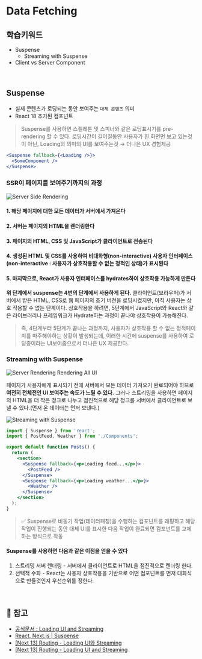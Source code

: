 # Data Fetching

## 학습키워드

- Suspense
  - Streaming with Suspense
- Client vs Server Component

<br/>

## Suspense

- 실제 콘텐츠가 로딩되는 동안 보여주는 `대체 콘텐츠` 의미
- React 18 추가된 컴포넌트

> Suspense를 사용하면 스켈레톤 및 스피너와 같은 로딩표시기를 pre-rendering 할 수 있다. 로딩시간이 길어질동안 사용자가 흰 화면먼 보고 있는것이 아닌, Loading의 의미의 UI를 보여주는것 → 더나은 UX 경험제공

```jsx
<Suspense fallback={<Loading />}>
  <SomeComponent />
</Suspense>
```

### SSR이 페이지를 보여주기까지의 과정

![Server Side Rendering](https://nextjs.org/_next/image?url=%2Fdocs%2Fdark%2Fserver-rendering-without-streaming-chart.png&w=3840&q=75)

#### 1. 해당 페이지에 대한 모든 데이터가 서버에서 가져온다

#### 2. 서버는 페이지의 HTML을 렌더링한다

#### 3. 페이지의 HTML, CSS 및 JavaScript가 클라이언트로 전송된다

#### 4. 생성된 HTML 및 CSS를 사용하여 비대화형(non-interactive) 사용자 인터페이스 <br/>(non-interactive : 사용자가 상호작용할 수 없는 정적인 상태)가 표시된다

#### 5. 마지막으로, React가 사용자 인터페이스를 hydrates하여 상호작용 가능하게 만든다

**위 단계에서 suspense는 4번의 단계에서 사용하게 된다.**
클라이언트(브라우저)가 서버에서 받은 HTML, CSS로 웹 페이지의 초기 버전을 로딩시켰지만, 아직 사용자는 상호 작용할 수 없는 단계이다. 상호작용을 하려면, 5단계에서 JavaScript와 React와 같은 라이브러리나 프레임워크가 Hydrate하는 과정이 끝나야 상호작용이 가능해진다.

> 즉, 4단계부터 5단계가 끝나는 과정까지, 사용자가 상호작용 할 수 없는 정적페이지를 마주해야하는 상황이 발생되는데, 이러한 시간에 suspense를 사용하여 로딩중이라는 UI보여줌으로서 더나은 UX 제공한다.

### Streaming with Suspense

![Server Rendering Rendering All UI](https://nextjs.org/_next/image?url=%2Fdocs%2Fdark%2Fserver-rendering-without-streaming.png&w=3840&q=75)

페이지가 사용자에게 표시되기 전에 서버에서 모든 데이터 가져오기 완료되어야 하므로 **여전히 전체전인 UI 보여주는 속도가 느릴 수 있다.** 그러나 스트리밍을 사용하면 페이지의 HTML을 더 작은 청크로 나누고 점진적으로 해당 청크를 서버에서 클라이언트로 보낼 수 있다.(먼저 온 데이터는 먼저 보낸다.)

![Streaming with Suspense](https://nextjs.org/_next/image?url=%2Fdocs%2Fdark%2Fserver-rendering-with-streaming.png&w=3840&q=75)

```jsx
import { Suspense } from 'react';
import { PostFeed, Weather } from './Components';

export default function Posts() {
  return (
    <section>
      <Suspense fallback={<p>Loading feed...</p>}>
        <PostFeed />
      </Suspense>
      <Suspense fallback={<p>Loading weather...</p>}>
        <Weather />
      </Suspense>
    </section>
  );
}
```

> ✅ Suspense로 비동기 작업(데이터패칭)을 수행하는 컴포넌트를 래핑하고 해당 작업이 진행되는 동안 대체 UI를 표시한 다음 작업이 완료되면 컴포넌트를 교체하는 방식으로 작동

#### Suspense를 사용하면 다음과 같은 이점을 얻을 수 있다

1. 스트리밍 서버 렌더링 - 서버에서 클라이언트로 HTML을 점진적으로 렌더링 한다.
2. 선택적 수화 - React는 사용자 상호작용을 기반으로 어떤 컴포넌트를 먼저 대화식으로 만들것인지 우선순위를 정한다.

<br/>

## 🔗 참고

- [공식문서 : Loading UI and Streaming](https://nextjs.org/docs/app/building-your-application/routing/loading-ui-and-streaming)
- [React, Next.js | Suspense](https://velog.io/@ohjoo1130/React-Next.js-Suspense)
- [[Next 13] Routing - Loading UI와 Streaming](https://velog.io/@hyeon9782/Next-13-Routing-Loading-UI와-Streaming)
- [[Next 13] Routing - Loading UI and Streaming](https://rocketengine.tistory.com/entry/NextJS-13-Routing-Loading-UI-and-Streaming)
